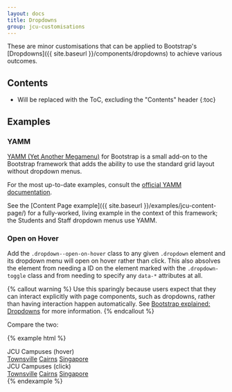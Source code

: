 ```yaml
---
layout: docs
title: Dropdowns
group: jcu-customisations
---
```


These are minor customisations that can be applied to Bootstrap's
[Dropdowns]({{ site.baseurl }}/components/dropdowns) to achieve various outcomes.

## Contents

* Will be replaced with the ToC, excluding the "Contents" header
{:toc}

## Examples

### YAMM

[YAMM (Yet Another Megamenu)](https://github.com/geedmo/yamm3) for Bootstrap is
a small add-on to the Bootstrap framework that adds the ability to use the
standard grid layout without dropdown menus.

For the most up-to-date examples, consult the [official YAMM
documentation](https://geedmo.github.io/yamm3/).

See the [Content Page example]({{ site.baseurl }}/examples/jcu-content-page/)
for a fully-worked, living example in the context of this framework; the
Students and Staff dropdown menus use YAMM.

### Open on Hover

Add the `.dropdown--open-on-hover` class to any given `.dropdown` element and
its dropdown menu will open on hover rather than click.  This also absolves the
element from needing a ID on the element marked with the ``.dropdown-toggle``
class and from needing to specify any ``data-*`` attributes at all.

{% callout warning %}
Use this sparingly because users expect that they can interact explicitly with
page components, such as dropdowns, rather than having interaction happen
automatically. See [Bootstrap explained:
Dropdowns](http://markdotto.com/2012/02/27/bootstrap-explained-dropdowns/) for
more information.
{% endcallout %}

Compare the two:

{% example html %}
<div class="btn-group">
  <div class="btn-group">
    <div class="dropdown dropdown--open-on-hover">
      <a class="btn btn-secondary dropdown-toggle" aria-haspopup="true" aria-expanded="false">JCU Campuses (hover)</a>
      <div class="dropdown-menu">
        <a class="dropdown-item" href="#">Townsville</a>
        <a class="dropdown-item" href="#">Cairns</a>
        <a class="dropdown-item" href="#">Singapore</a>
      </div>
    </div>
  </div>

  <div class="btn-group">
    <div class="dropdown">
      <a class="btn btn-secondary dropdown-toggle" data-toggle="dropdown" aria-haspopup="true" aria-expanded="false">JCU Campuses (click)</a>
      <div class="dropdown-menu">
        <a class="dropdown-item" href="#">Townsville</a>
        <a class="dropdown-item" href="#">Cairns</a>
        <a class="dropdown-item" href="#">Singapore</a>
      </div>
    </div>
  </div>
</div>
{% endexample %}

